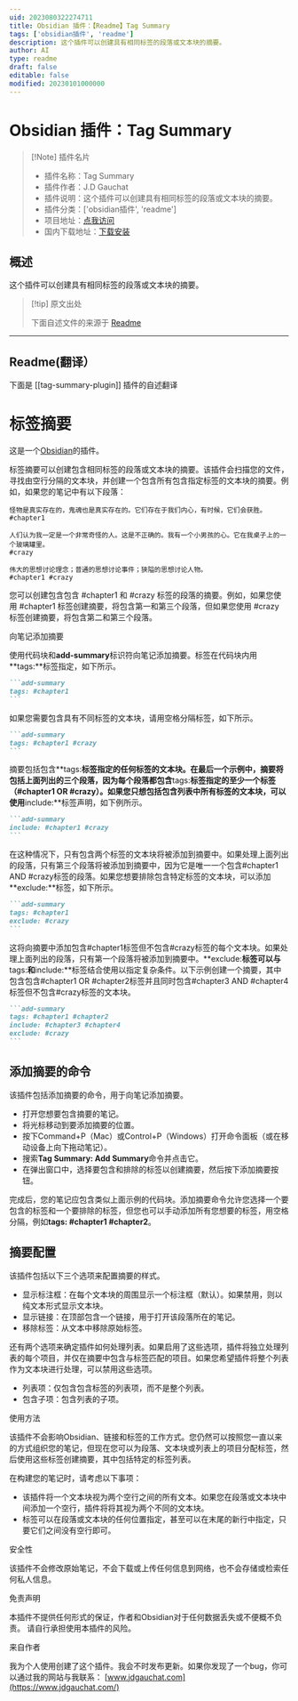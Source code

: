 ```yaml
---
uid: 2023080322274711
title: Obsidian 插件：【Readme】Tag Summary
tags: ['obsidian插件', 'readme']
description: 这个插件可以创建具有相同标签的段落或文本块的摘要。
author: AI
type: readme
draft: false
editable: false
modified: 20230101000000
---
```


# Obsidian 插件：Tag Summary

> [!Note] 插件名片
> - 插件名称：Tag Summary
> - 插件作者：J.D Gauchat
> - 插件说明：这个插件可以创建具有相同标签的段落或文本块的摘要。
> - 插件分类：['obsidian插件', 'readme']
> - 项目地址：[点我访问](https://github.com/macrojd/tag-summary)
> - 国内下载地址：[下载安装](https://pkmer.cn/products/plugin/pluginMarket/?tag-summary-plugin)

## 概述

这个插件可以创建具有相同标签的段落或文本块的摘要。



> [!tip] 原文出处
> 
>下面自述文件的来源于 [Readme](https://ghproxy.net/https://raw.githubusercontent.com/macrojd/tag-summary/master/README.md)
> 

---

## Readme(翻译）

下面是 [[tag-summary-plugin]] 插件的自述翻译


# 标签摘要

这是一个[Obsidian](https://obsidian.md)的插件。

标签摘要可以创建包含相同标签的段落或文本块的摘要。该插件会扫描您的文件，寻找由空行分隔的文本块，并创建一个包含所有包含指定标签的文本块的摘要。例如，如果您的笔记中有以下段落：

```
怪物是真实存在的，鬼魂也是真实存在的。它们存在于我们内心，有时候，它们会获胜。
#chapter1
```

```
人们认为我一定是一个非常奇怪的人。这是不正确的。我有一个小男孩的心。它在我桌子上的一个玻璃罐里。
#crazy
```

```
伟大的思想讨论理念；普通的思想讨论事件；狭隘的思想讨论人物。
#chapter1 #crazy
```

您可以创建包含包含 #chapter1 和 #crazy 标签的段落的摘要。例如，如果您使用 #chapter1 标签创建摘要，将包含第一和第三个段落，但如果您使用 #crazy 标签创建摘要，将包含第二和第三个段落。

向笔记添加摘要

使用代码块和**add-summary**标识符向笔记添加摘要。标签在代码块内用**tags:**标签指定，如下所示。

````markdown
```add-summary
tags: #chapter1
```
````

如果您需要包含具有不同标签的文本块，请用空格分隔标签，如下所示。

````markdown
```add-summary
tags: #chapter1 #crazy
```
````

摘要包括包含**tags:**标签指定的任何标签的文本块。在最后一个示例中，摘要将包括上面列出的三个段落，因为每个段落都包含**tags:**标签指定的至少一个标签（#chapter1 OR #crazy）。如果您只想包括包含列表中所有标签的文本块，可以使用**include:**标签声明，如下例所示。

````markdown
```add-summary
include: #chapter1 #crazy
```
````

在这种情况下，只有包含两个标签的文本块将被添加到摘要中。如果处理上面列出的段落，只有第三个段落将被添加到摘要中，因为它是唯一一个包含#chapter1 AND #crazy标签的段落。如果您想要排除包含特定标签的文本块，可以添加**exclude:**标签，如下所示。

````markdown
```add-summary
tags: #chapter1
exclude: #crazy
```
````

这将向摘要中添加包含#chapter1标签但不包含#crazy标签的每个文本块。如果处理上面列出的段落，只有第一个段落将被添加到摘要中。**exclude:**标签可以与**tags:**和**include:**标签结合使用以指定复杂条件。以下示例创建一个摘要，其中包含包含#chapter1 OR #chapter2标签并且同时包含#chapter3 AND #chapter4标签但不包含#crazy标签的文本块。

````markdown
```add-summary
tags: #chapter1 #chapter2
include: #chapter3 #chapter4
exclude: #crazy
```
````

## 添加摘要的命令

该插件包括添加摘要的命令，用于向笔记添加摘要。

- 打开您想要包含摘要的笔记。
- 将光标移动到要添加摘要的位置。
- 按下Command+P（Mac）或Control+P（Windows）打开命令面板（或在移动设备上向下拖动笔记）。
- 搜索**Tag Summary: Add Summary**命令并点击它。
- 在弹出窗口中，选择要包含和排除的标签以创建摘要，然后按下添加摘要按钮。

完成后，您的笔记应包含类似上面示例的代码块。添加摘要命令允许您选择一个要包含的标签和一个要排除的标签，但您也可以手动添加所有您想要的标签，用空格分隔，例如**tags: #chapter1 #chapter2**。

## 摘要配置

该插件包括以下三个选项来配置摘要的样式。

- 显示标注框：在每个文本块的周围显示一个标注框（默认）。如果禁用，则以纯文本形式显示文本块。
- 显示链接：在顶部包含一个链接，用于打开该段落所在的笔记。
- 移除标签：从文本中移除原始标签。

还有两个选项来确定插件如何处理列表。如果启用了这些选项，插件将独立处理列表的每个项目，并仅在摘要中包含与标签匹配的项目。如果您希望插件将整个列表作为文本块进行处理，可以禁用这些选项。

- 列表项：仅包含包含标签的列表项，而不是整个列表。
- 包含子项：包含列表的子项。

使用方法

该插件不会影响Obsidian、链接和标签的工作方式。您仍然可以按照您一直以来的方式组织您的笔记，但现在您可以为段落、文本块或列表上的项目分配标签，然后使用这些标签创建摘要，其中包括特定的标签列表。

在构建您的笔记时，请考虑以下事项：

- 该插件将一个文本块视为两个空行之间的所有文本。如果您在段落或文本块中间添加一个空行，插件将将其视为两个不同的文本块。
- 标签可以在段落或文本块的任何位置指定，甚至可以在末尾的新行中指定，只要它们之间没有空行即可。

安全性

该插件不会修改原始笔记，不会下载或上传任何信息到网络，也不会存储或检索任何私人信息。

免责声明

本插件不提供任何形式的保证，作者和Obsidian对于任何数据丢失或不便概不负责。
请自行承担使用本插件的风险。

来自作者

我为个人使用创建了这个插件。我会不时发布更新。如果你发现了一个bug，你可以通过我的网站与我联系：
[www.jdgauchat.com](https://www.jdgauchat.com/)



